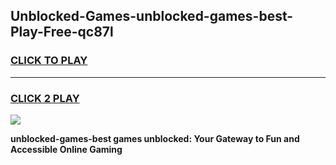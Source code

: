 
## Unblocked-Games-unblocked-games-best-Play-Free-qc87l
<h3>
<a href="https://premium76.site?title=unblocked-games-best&ref=23A">CLICK TO PLAY</a></h3>
<hr>

<h3>
<a href="https://premium76.site?title=unblocked-games-best&ref=23A">CLICK 2 PLAY</a>
  
</h3>

<a href="https://premium76.site?title=unblocked-games-best&ref=23A"><img src="https://clearcache.store/games.png"></a>


**unblocked-games-best games unblocked: Your Gateway to Fun and Accessible Online Gaming**
